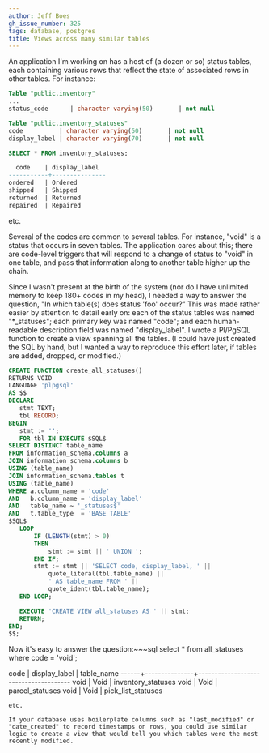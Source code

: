 ```yaml
---
author: Jeff Boes
gh_issue_number: 325
tags: database, postgres
title: Views across many similar tables
---
```




An application I'm working on has a host of (a dozen or so) status tables, each containing various rows that reflect the state of associated rows in other tables. For instance:

```sql
Table "public.inventory"
...
status_code      | character varying(50)       | not null

Table "public.inventory_statuses"
code          | character varying(50)       | not null
display_label | character varying(70)       | not null

SELECT * FROM inventory_statuses;

  code    | display_label
-----------+---------------
ordered   | Ordered
shipped   | Shipped
returned  | Returned
repaired  | Repaired
```
etc.

Several of the codes are common to several tables. For instance, "void" is a status that occurs in seven tables. The application cares about this; there are code-level triggers that will respond to a change of status to "void" in one table, and pass that information along to another table higher up the chain.

Since I wasn't present at the birth of the system (nor do I have unlimited memory to keep 180+ codes in my head), I needed a way to answer the question, "In which table(s) does status 'foo' occur?" This was made rather easier by attention to detail early on: each of the status tables was named "*_statuses"; each primary key was named "code"; and each human-readable description field was named "display_label". I wrote a Pl/PgSQL function to create a view spanning all the tables. (I could have just created the SQL by hand, but I wanted a way to reproduce this effort later, if tables are added, dropped, or modified.)

```sql
CREATE FUNCTION create_all_statuses()
RETURNS VOID
LANGUAGE 'plpgsql'
AS $$
DECLARE
   stmt TEXT;
   tbl RECORD;
BEGIN
   stmt := '';
   FOR tbl IN EXECUTE $SQL$
SELECT DISTINCT table_name
FROM information_schema.columns a
JOIN information_schema.columns b
USING (table_name)
JOIN information_schema.tables t
USING (table_name)
WHERE a.column_name = 'code'
AND   b.column_name = 'display_label'
AND   table_name ~ '_statuses$'
AND   t.table_type  = 'BASE TABLE'
$SQL$
   LOOP
       IF (LENGTH(stmt) > 0)
       THEN
           stmt := stmt || ' UNION ';
       END IF;
       stmt := stmt || 'SELECT code, display_label, ' ||
           quote_literal(tbl.table_name) ||
           ' AS table_name FROM ' ||
           quote_ident(tbl.table_name);
   END LOOP;

   EXECUTE 'CREATE VIEW all_statuses AS ' || stmt;
   RETURN;
END;
$$;
```
Now it's easy to answer the question:~~~sql
select * from all_statuses where code = 'void';

code | display_label |              table_name
------+---------------+--------------------------------------
void | Void          | inventory_statuses
void | Void          | parcel_statuses
void | Void          | pick_list_statuses
```
etc.

If your database uses boilerplate columns such as "last_modified" or "date_created" to record timestamps on rows, you could use similar logic to create a view that would tell you which tables were the most recently modified.


